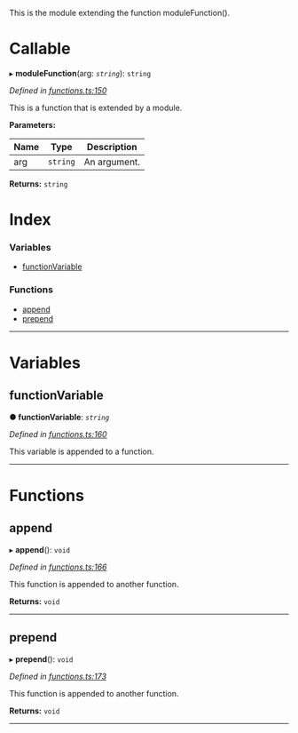 

This is the module extending the function moduleFunction().

# Callable
▸ **moduleFunction**(arg: *`string`*): `string`

*Defined in [functions.ts:150](https://github.com/OutSystems/typedoc-plugin-markdown/blob/master/test/src/functions.ts#L150)*

This is a function that is extended by a module.

**Parameters:**

| Name | Type | Description |
| ------ | ------ | ------ |
| arg | `string` |  An argument. |

**Returns:** `string`

# Index

### Variables

* [functionVariable](_functions_.modulefunction.md#functionvariable)

### Functions

* [append](_functions_.modulefunction.md#append)
* [prepend](_functions_.modulefunction.md#prepend)

---

# Variables

<a id="functionvariable"></a>

##  functionVariable

**● functionVariable**: *`string`*

*Defined in [functions.ts:160](https://github.com/OutSystems/typedoc-plugin-markdown/blob/master/test/src/functions.ts#L160)*

This variable is appended to a function.

___

# Functions

<a id="append"></a>

##  append

▸ **append**(): `void`

*Defined in [functions.ts:166](https://github.com/OutSystems/typedoc-plugin-markdown/blob/master/test/src/functions.ts#L166)*

This function is appended to another function.

**Returns:** `void`

___
<a id="prepend"></a>

##  prepend

▸ **prepend**(): `void`

*Defined in [functions.ts:173](https://github.com/OutSystems/typedoc-plugin-markdown/blob/master/test/src/functions.ts#L173)*

This function is appended to another function.

**Returns:** `void`

___

